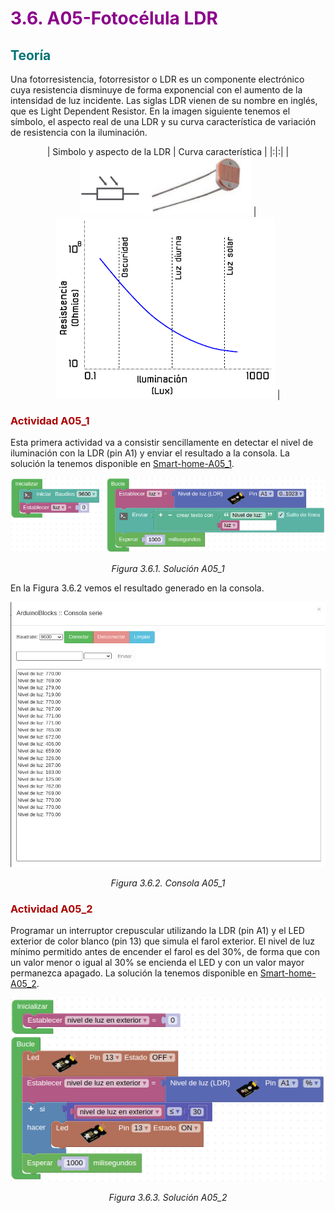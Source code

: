 # <FONT COLOR=#8B008B>3.6. A05-Fotocélula LDR</font>
## <FONT COLOR=#007575>Teoría</font>
Una fotorresistencia, fotorresistor o LDR es un componente electrónico cuya resistencia disminuye de forma exponencial con el aumento de la intensidad de luz incidente. Las siglas LDR vienen de su nombre en inglés, que es Light Dependent Resistor. En la imagen siguiente tenemos el símbolo, el aspecto real de una LDR y su curva característica de variación de resistencia con la iluminación.

<center>

| Simbolo y aspecto de la LDR | Curva característica |
|:|:|
| ![Simbolo y aspecto de la LDR](../img/3_retos/3_6/simbolo-aspecto.png) |![Curva característica](../img/3_retos/3_6/curva.png) |

</center>

### <FONT COLOR=#AA0000>Actividad A05_1</font>
Esta primera actividad va a consistir sencillamente en detectar el nivel de iluminación con la LDR (pin A1) y enviar el resultado a la consola. La solución la tenemos disponible en [Smart-home-A05_1](../programas/Smart-home-A05_1.abp).

<center>

![Solución A05_1](../img/3_retos/3_6/F3_6_1.png)

*Figura 3.6.1. Solución A05_1*

</center>

En la Figura 3.6.2 vemos el resultado generado en la consola.

<center>

![Consola A05_1](../img/3_retos/3_6/F3_6_2.png)

*Figura 3.6.2. Consola A05_1*

</center>

### <FONT COLOR=#AA0000>Actividad A05_2</font>
Programar un interruptor crepuscular utilizando la LDR (pin A1) y el LED exterior de color blanco (pin 13) que simula el farol exterior. El nivel de luz mínimo permitido antes de encender el farol es del 30%, de forma que con un valor menor o igual al 30% se encienda el LED y con un valor mayor permanezca apagado. La solución la tenemos disponible en [Smart-home-A05_2](../programas/Smart-home-A05_2.abp).

<center>

![Solución A05_2](../img/3_retos/3_6/F3_6_3.png)

*Figura 3.6.3. Solución A05_2*

</center>
